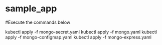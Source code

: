 # sample_app
#Execute the commands below

kubectl apply -f mongo-secret.yaml
kubectl apply -f mongo.yaml
kubectl apply -f mongo-configmap.yaml 
kubectl apply -f mongo-express.yaml
